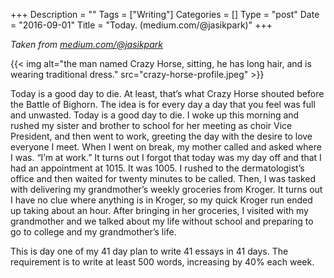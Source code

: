 +++
Description = ""
Tags = ["Writing"]
Categories = []
Type = "post"
Date = "2016-09-01"
Title = "Today. (medium.com/@jasikpark)"
+++

*Taken from [medium.com/@jasikpark](https://medium.com/@jasikpark)*

{{< img alt="the man named Crazy Horse, sitting, he has long hair, and is wearing traditional dress." src="crazy-horse-profile.jpeg" >}}

Today is a good day to die. At least, that’s what Crazy Horse shouted before the Battle of Bighorn. The idea is for every day a day that you feel was full and unwasted. Today is a good day to die. I woke up this morning and rushed my sister and brother to school for her meeting as choir Vice President, and then went to work, greeting the day with the desire to love everyone I meet. When I went on break, my mother called and asked where I was. “I’m at work.” It turns out I forgot that today was my day off and that I had an appointment at 1015. It was 1005. I rushed to the dermatologist’s office and then waited for twenty minutes to be called. Then, I was tasked with delivering my grandmother’s weekly groceries from Kroger. It turns out I have no clue where anything is in Kroger, so my quick Kroger run ended up taking about an hour. After bringing in her groceries, I visited with my grandmother and we talked about my life without school and preparing to go to college and my grandmother’s life.

This is day one of my 41 day plan to write 41 essays in 41 days. The requirement is to write at least 500 words, increasing by 40% each week.